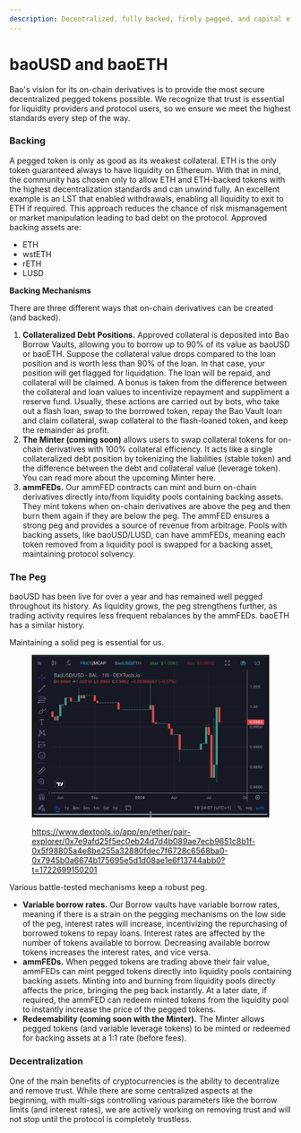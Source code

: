 ```yaml
---
description: Decentralized, fully backed, firmly pegged, and capital efficient.
---
```


# baoUSD and baoETH

Bao's vision for its on-chain derivatives is to provide the most secure decentralized pegged tokens possible. We recognize that trust is essential for liquidity providers and protocol users, so we ensure we meet the highest standards every step of the way.

### Backing

A pegged token is only as good as its weakest collateral. ETH is the only token guaranteed always to have liquidity on Ethereum. With that in mind, the community has chosen only to allow ETH and ETH-backed tokens with the highest decentralization standards and can unwind fully. An excellent example is an LST that enabled withdrawals, enabling all liquidity to exit to ETH if required. This approach reduces the chance of risk mismanagement or market manipulation leading to bad debt on the protocol. Approved backing assets are:

* ETH
* wstETH
* rETH
* LUSD

**Backing Mechanisms**

There are three different ways that on-chain derivatives can be created (and backed).

1. **Collateralized Debt Positions.** Approved collateral is deposited into Bao Borrow Vaults, allowing you to borrow up to 90% of its value as baoUSD or baoETH. Suppose the collateral value drops compared to the loan position and is worth less than 90% of the loan. In that case, your position will get flagged for liquidation. The loan will be repaid, and collateral will be claimed. A bonus is taken from the difference between the collateral and loan values to incentivize repayment and suppliment a reserve fund. Usually, these actions are carried out by bots, who take out a flash loan, swap to the borrowed token, repay the Bao Vault loan and claim collateral, swap collateral to the flash-loaned token, and keep the remainder as profit.
2. **The Minter (coming soon)** allows users to swap collateral tokens for on-chain derivatives with 100% collateral efficiency. It acts like a single collateralized debt position by tokenizing the liabilities (stable token) and the difference between the debt and collateral value (leverage token). You can read more about the upcoming Minter here.
3. **ammFEDs.** Our ammFED contracts can mint and burn on-chain derivatives directly into/from liquidity pools containing backing assets. They mint tokens when on-chain derivatives are above the peg and then burn them again if they are below the peg. The ammFED ensures a strong peg and provides a source of revenue from arbitrage. Pools with backing assets, like baoUSD/LUSD, can have ammFEDs, meaning each token removed from a liquidity pool is swapped for a backing asset, maintaining protocol solvency.

### The Peg

baoUSD has been live for over a year and has remained well pegged throughout its history. As liquidity grows, the peg strengthens further, as trading activity requires less frequent rebalances by the ammFEDs. baoETH has a similar history.

Maintaining a solid peg is essential for us.&#x20;

<figure><img src="../.gitbook/assets/image (1).png" alt=""><figcaption><p><a href="https://www.dextools.io/app/en/ether/pair-explorer/0x7e9afd25f5ec0eb24d7d4b089ae7ecb9651c8b1f-0x5f98805a4e8be255a32880fdec7f6728c6568ba0-0x7945b0a6674b175695e5d1d08ae1e6f13744abb0?t=1722699150201">https://www.dextools.io/app/en/ether/pair-explorer/0x7e9afd25f5ec0eb24d7d4b089ae7ecb9651c8b1f-0x5f98805a4e8be255a32880fdec7f6728c6568ba0-0x7945b0a6674b175695e5d1d08ae1e6f13744abb0?t=1722699150201</a></p></figcaption></figure>

Various battle-tested mechanisms keep a robust peg.

* **Variable borrow rates.** Our Borrow vaults have variable borrow rates, meaning if there is a strain on the pegging mechanisms on the low side of the peg, interest rates will increase, incentivizing the repurchasing of borrowed tokens to repay loans. Interest rates are affected by the number of tokens available to borrow. Decreasing available borrow tokens increases the interest rates, and vice versa.
* **ammFEDs.** When pegged tokens are trading above their fair value, ammFEDs can mint pegged tokens directly into liquidity pools containing backing assets. Minting into and burning from liquidity pools directly affects the price, bringing the peg back instantly. At a later date, if required, the ammFED can redeem minted tokens from the liquidity pool to instantly increase the price of the pegged tokens.
* **Redeemability (coming soon with the Minter).** The Minter allows pegged tokens (and variable leverage tokens) to be minted or redeemed for backing assets at a 1:1 rate (before fees).

### **Decentralization**

One of the main benefits of cryptocurrencies is the ability to decentralize and remove trust. While there are some centralized aspects at the beginning, with multi-sigs controlling various parameters like the borrow limits (and interest rates), we are actively working on removing trust and will not stop until the protocol is completely trustless.
